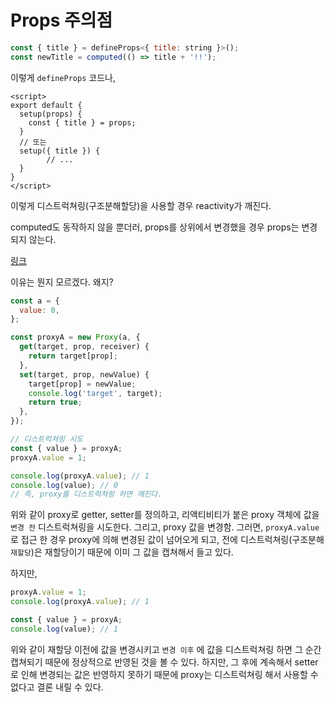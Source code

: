 # Props 주의점

```javascript
const { title } = defineProps<{ title: string }>();
const newTitle = computed(() => title + '!!');
```

이렇게 `defineProps` 코드나,

```vue
<script>
export default {
  setup(props) {
    const { title } = props;
  }
  // 또는
  setup({ title }) {
		// ...
  }
}
</script>
```

이렇게 디스트럭쳐링(구조분해할당)을 사용할 경우 reactivity가 깨진다.

computed도 동작하지 않을 뿐더러, props를 상위에서 변경했을 경우 props는 변경되지 않는다.

[링크](https://ko.vuejs.org/api/composition-api-setup.html#accessing-props)

이유는 뭔지 모르겠다. 왜지?

```javascript
const a = {
  value: 0,
};

const proxyA = new Proxy(a, {
  get(target, prop, receiver) {
    return target[prop];
  },
  set(target, prop, newValue) {
    target[prop] = newValue;
    console.log('target', target);
    return true;
  },
});

// 디스트럭쳐링 시도
const { value } = proxyA;
proxyA.value = 1;

console.log(proxyA.value); // 1
console.log(value); // 0
// 즉, proxy를 디스트럭쳐링 하면 깨진다.
```

위와 같이 proxy로 getter, setter를 정의하고, 리액티비티가 붙은 proxy 객체에 값을 `변경 전` 디스트럭쳐링을 시도한다. 그리고, proxy 값을 변경함. 그러면, `proxyA.value` 로 접근 한 경우 proxy에 의해 변경된 값이 넘어오게 되고, 전에 디스트럭쳐링(구조분해`재할당`)은 재할당이기 때문에 이미 그 값을 캡쳐해서 들고 있다.

하지만,

```javascript
proxyA.value = 1;
console.log(proxyA.value); // 1

const { value } = proxyA;
console.log(value); // 1
```

위와 같이 재할당 이전에 값을 변경시키고 `변경 이후` 에 값을 디스트럭쳐링 하면 그 순간 캡쳐되기 때문에 정상적으로 반영된 것을 볼 수 있다. 하지만, 그 후에 계속해서 setter로 인해 변경되는 값은 반영하지 못하기 때문에 proxy는 디스트럭쳐링 해서 사용할 수 없다고 결론 내릴 수 있다.
